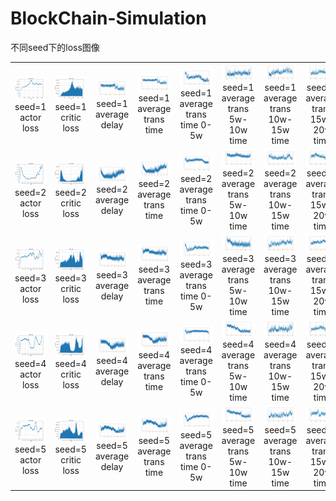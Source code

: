 # BlockChain-Simulation
不同seed下的loss图像
<table>
    <tr>
        <td ><center><img src="https://github.com/318PowerProjection/BlockChain-Simulation/blob/main/Graph/seed%3D1/actor_loss.png" >seed=1 actor loss </center></td>
        <td ><center><img src="https://github.com/318PowerProjection/BlockChain-Simulation/blob/main/Graph/seed%3D1/critic_loss.png" >seed=1 critic loss</center></td>
        <td ><center><img src="https://github.com/318PowerProjection/BlockChain-Simulation/blob/main/Graph/seed%3D1/average_delay.png" >seed=1 average delay</center></td>
        <td ><center><img src="https://github.com/318PowerProjection/BlockChain-Simulation/blob/main/Graph/seed%3D1/average_trans_time.png" >seed=1 average trans time</center></td> 
        <td ><center><img src="https://github.com/318PowerProjection/BlockChain-Simulation/blob/main/Graph/seed%3D1/average_trans_time0.png" >seed=1 average trans time 0-5w</center></td> 
        <td ><center><img src="https://github.com/318PowerProjection/BlockChain-Simulation/blob/main/Graph/seed%3D1/average_trans_time50000.png" >seed=1 average trans 5w-10w time</center></td> 
        <td ><center><img src="https://github.com/318PowerProjection/BlockChain-Simulation/blob/main/Graph/seed%3D1/average_trans_time100000.png" >seed=1 average trans 10w-15w time</center></td>
        <td ><center><img src="https://github.com/318PowerProjection/BlockChain-Simulation/blob/main/Graph/seed%3D1/average_trans_time150000.png" >seed=1 average trans 15w-20w time</center></td>
    </tr>
    <tr>
        <td ><center><img src="https://github.com/318PowerProjection/BlockChain-Simulation/blob/main/Graph/seed%3D2/actor_loss.png" >seed=2 actor loss </center></td>
        <td ><center><img src="https://github.com/318PowerProjection/BlockChain-Simulation/blob/main/Graph/seed%3D2/critic_loss.png" >seed=2 critic loss</center></td>
        <td ><center><img src="https://github.com/318PowerProjection/BlockChain-Simulation/blob/main/Graph/seed%3D2/average_delay.png" >seed=2 average delay</center></td>
        <td ><center><img src="https://github.com/318PowerProjection/BlockChain-Simulation/blob/main/Graph/seed%3D2/average_trans_time.png" >seed=2 average trans time</center></td>
        <td ><center><img src="https://github.com/318PowerProjection/BlockChain-Simulation/blob/main/Graph/seed%3D2/average_trans_time0.png" >seed=2 average trans time 0-5w</center></td> 
        <td ><center><img src="https://github.com/318PowerProjection/BlockChain-Simulation/blob/main/Graph/seed%3D2/average_trans_time50000.png" >seed=2 average trans 5w-10w time</center></td> 
        <td ><center><img src="https://github.com/318PowerProjection/BlockChain-Simulation/blob/main/Graph/seed%3D2/average_trans_time100000.png" >seed=2 average trans 10w-15w time</center></td>
        <td ><center><img src="https://github.com/318PowerProjection/BlockChain-Simulation/blob/main/Graph/seed%3D2/average_trans_time150000.png" >seed=2 average trans 15w-20w time</center></td>
    </tr>
    <tr>
        <td ><center><img src="https://github.com/318PowerProjection/BlockChain-Simulation/blob/main/Graph/seed%3D3/actor_loss.png" >seed=3 actor loss </center></td>
        <td ><center><img src="https://github.com/318PowerProjection/BlockChain-Simulation/blob/main/Graph/seed%3D3/critic_loss.png" >seed=3 critic loss</center></td>
        <td ><center><img src="https://github.com/318PowerProjection/BlockChain-Simulation/blob/main/Graph/seed%3D3/average_delay.png" >seed=3 average delay</center></td>
        <td ><center><img src="https://github.com/318PowerProjection/BlockChain-Simulation/blob/main/Graph/seed%3D3/average_trans_time.png" >seed=3 average trans time</center></td>
        <td ><center><img src="https://github.com/318PowerProjection/BlockChain-Simulation/blob/main/Graph/seed%3D3/average_trans_time0.png" >seed=3 average trans time 0-5w</center></td> 
        <td ><center><img src="https://github.com/318PowerProjection/BlockChain-Simulation/blob/main/Graph/seed%3D3/average_trans_time50000.png" >seed=3 average trans 5w-10w time</center></td> 
        <td ><center><img src="https://github.com/318PowerProjection/BlockChain-Simulation/blob/main/Graph/seed%3D3/average_trans_time100000.png" >seed=3 average trans 10w-15w time</center></td>
        <td ><center><img src="https://github.com/318PowerProjection/BlockChain-Simulation/blob/main/Graph/seed%3D3/average_trans_time150000.png" >seed=3 average trans 15w-20w time</center></td>
    </tr>
    <tr>
        <td ><center><img src="https://github.com/318PowerProjection/BlockChain-Simulation/blob/main/Graph/seed%3D4/actor_loss.png" >seed=4 actor loss </center></td>
        <td ><center><img src="https://github.com/318PowerProjection/BlockChain-Simulation/blob/main/Graph/seed%3D4/critic_loss.png" >seed=4 critic loss</center></td>
        <td ><center><img src="https://github.com/318PowerProjection/BlockChain-Simulation/blob/main/Graph/seed%3D4/average_delay.png" >seed=4 average delay</center></td>
        <td ><center><img src="https://github.com/318PowerProjection/BlockChain-Simulation/blob/main/Graph/seed%3D4/average_trans_time.png" >seed=4 average trans time</center></td>
        <td ><center><img src="https://github.com/318PowerProjection/BlockChain-Simulation/blob/main/Graph/seed%3D4/average_trans_time0.png" >seed=4 average trans time 0-5w</center></td> 
        <td ><center><img src="https://github.com/318PowerProjection/BlockChain-Simulation/blob/main/Graph/seed%3D4/average_trans_time50000.png" >seed=4 average trans 5w-10w time</center></td> 
        <td ><center><img src="https://github.com/318PowerProjection/BlockChain-Simulation/blob/main/Graph/seed%3D4/average_trans_time100000.png" >seed=4 average trans 10w-15w time</center></td>
        <td ><center><img src="https://github.com/318PowerProjection/BlockChain-Simulation/blob/main/Graph/seed%3D4/average_trans_time150000.png" >seed=4 average trans 15w-20w time</center></td>
    </tr>
    <tr>
        <td ><center><img src="https://github.com/318PowerProjection/BlockChain-Simulation/blob/main/Graph/seed%3D5/actor_loss.png" >seed=5 actor loss </center></td>
        <td ><center><img src="https://github.com/318PowerProjection/BlockChain-Simulation/blob/main/Graph/seed%3D5/critic_loss.png" >seed=5 critic loss</center></td>
        <td ><center><img src="https://github.com/318PowerProjection/BlockChain-Simulation/blob/main/Graph/seed%3D5/average_delay.png" >seed=5 average delay</center></td>
        <td ><center><img src="https://github.com/318PowerProjection/BlockChain-Simulation/blob/main/Graph/seed%3D5/average_trans_time.png" >seed=5 average trans time</center></td>
        <td ><center><img src="https://github.com/318PowerProjection/BlockChain-Simulation/blob/main/Graph/seed%3D5/average_trans_time0.png" >seed=5 average trans time 0-5w</center></td> 
        <td ><center><img src="https://github.com/318PowerProjection/BlockChain-Simulation/blob/main/Graph/seed%3D5/average_trans_time50000.png" >seed=5 average trans 5w-10w time</center></td> 
        <td ><center><img src="https://github.com/318PowerProjection/BlockChain-Simulation/blob/main/Graph/seed%3D5/average_trans_time100000.png" >seed=5 average trans 10w-15w time</center></td>
        <td ><center><img src="https://github.com/318PowerProjection/BlockChain-Simulation/blob/main/Graph/seed%3D5/average_trans_time150000.png" >seed=5 average trans 15w-20w time</center></td>
    </tr>
</table>
